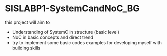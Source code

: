 # SISLABP1-SystemCandNoC_BG
this project will aim to
- Understanding of SystemC in structure (basic level)
- NoC in basic concepts and direct trend
- try to implement some basic codes examples for developing myself with building skills
